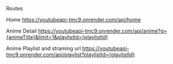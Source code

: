 Routes

Home
https://youtubeapi-tmc9.onrender.com/api/home

Anime Detail
https://youtubeapi-tmc9.onrender.com/api/anime?q={animeTitle}&limit=1&playlistId={playlistId}

Anime Playlist and straming url
https://youtubeapi-tmc9.onrender.com/api/playlist?playlistId={playlistId}

